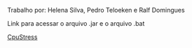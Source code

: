 Trabalho por: Helena Silva, Pedro Teloeken e Ralf Domingues

Link para acessar o arquivo .jar e o arquivo .bat

[CpuStress](https://furb-my.sharepoint.com/:u:/g/personal/helenas_furb_br/EdQB6Z_RabFFls7QHXnMfZEBY1Q-1NMWl18BrqXnbVx1rA?e=feBrlL)
